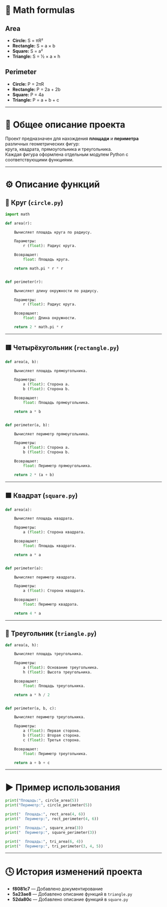 # 📐 Math formulas

## Area
- **Circle:** S = πR²  
- **Rectangle:** S = a × b  
- **Square:** S = a²  
- **Triangle:** S = ½ × a × h

## Perimeter
- **Circle:** P = 2πR  
- **Rectangle:** P = 2a + 2b  
- **Square:** P = 4a  
- **Triangle:** P = a + b + c  

---

# 🧾 Общее описание проекта
Проект предназначен для нахождения **площади** и **периметра** различных геометрических фигур:  
круга, квадрата, прямоугольника и треугольника.  
Каждая фигура оформлена отдельным модулем Python с соответствующими функциями.

---

# ⚙️ Описание функций

## 🔵 Круг (`circle.py`)
```python
import math

def area(r):

    Вычисляет площадь круга по радиусу.

    Параметры:
        r (float): Радиус круга.

    Возвращает:
        float: Площадь круга.

    return math.pi * r * r


def perimeter(r):

    Вычисляет длину окружности по радиусу.

    Параметры:
        r (float): Радиус круга.

    Возвращает:
        float: Длина окружности.

    return 2 * math.pi * r
```

---

## 🟥 Четырёхугольник (`rectangle.py`)
```python
def area(a, b):

    Вычисляет площадь прямоугольника.

    Параметры:
        a (float): Сторона a.
        b (float): Сторона b.

    Возвращает:
        float: Площадь прямоугольника.

    return a * b


def perimeter(a, b):

    Вычисляет периметр прямоугольника.

    Параметры:
        a (float): Сторона a.
        b (float): Сторона b.

    Возвращает:
        float: Периметр прямоугольника.

    return 2 * (a + b)
```

---

## 🟩 Квадрат (`square.py`)
```python
def area(a):

    Вычисляет площадь квадрата.

    Параметры:
        a (float): Сторона квадрата.

    Возвращает:
        float: Площадь квадрата.

    return a * a


def perimeter(a):

    Вычисляет периметр квадрата.

    Параметры:
        a (float): Сторона квадрата.

    Возвращает:
        float: Периметр квадрата.

    return 4 * a
```

---

## 🔺 Треугольник (`triangle.py`)
```python
def area(a, h):

    Вычисляет площадь треугольника.

    Параметры:
        a (float): Основание треугольника.
        h (float): Высота треугольника.

    Возвращает:
        float: Площадь треугольника.

    return a * h / 2


def perimeter(a, b, c):

    Вычисляет периметр треугольника.

    Параметры:
        a (float): Первая сторона.
        b (float): Вторая сторона.
        c (float): Третья сторона.

    Возвращает:
        float: Периметр треугольника.

    return a + b + c
```

---

# ▶️ Пример использования

```python
print("Площадь:", circle_area(5))
print("Периметр:", circle_perimeter(5))

print("  Площадь:", rect_area(4, 6))
print("  Периметр:", rect_perimeter(4, 6))

print("  Площадь:", square_area(3))
print("  Периметр:", square_perimeter(3))

print("  Площадь:", tri_area(6, 4))
print("  Периметр:", tri_perimeter(3, 4, 5))
```

---

# 🕓 История изменений проекта
- **f8081c7** — Добавлено документирование  
- **5a23ae8** — Добавлено описание функций в `triangle.py`  
- **52da80c** — Добавлено описание функций в `square.py`  